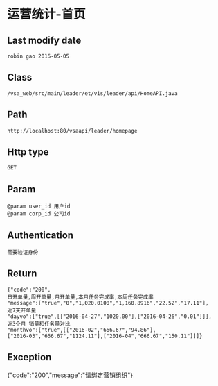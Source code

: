 # 运营统计-首页

## Last modify date
	robin gao 2016-05-05

## Class 
	/vsa_web/src/main/leader/et/vis/leader/api/HomeAPI.java

## Path
	http://localhost:80/vsaapi/leader/homepage

## Http type
	GET

## Param
 	@param user_id 用户id
 	@param corp_id 公司id

## Authentication
	需要验证身份
	
## Return
	{"code":"200",
	日开单量,周开单量,月开单量,本月任务完成率,本周任务完成率
	"message":["true","0","1,020.0100","1,160.8916","22.52","17.11"],
	近7天开单量
	"dayvo":["true",[["2016-04-27","1020.00"],["2016-04-26","0.01"]]],
	近3个月 销量和任务量对比
	"monthvo":["true",[["2016-02","666.67","94.86"],
	["2016-03","666.67","1124.11"],["2016-04","666.67","150.11"]]]}

## Exception
   {"code":"200","message":"请绑定营销组织"}


